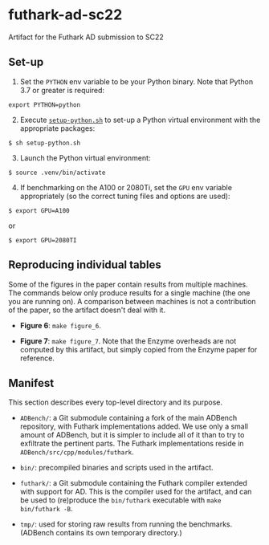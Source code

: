 # futhark-ad-sc22
Artifact for the Futhark AD submission to SC22

## Set-up
1. Set the `PYTHON` env variable to be your Python binary. Note that Python 3.7 or greater is required:
```
export PYTHON=python
```
2. Execute [`setup-python.sh`](setup-python.sh) to set-up a Python virtual environment with the appropriate packages:
```
$ sh setup-python.sh
```
3. Launch the Python virtual environment:
```
$ source .venv/bin/activate
```
4. If benchmarking on the A100 or 2080Ti, set the `GPU` env variable appropriately (so the correct
tuning files and options are used):
```
$ export GPU=A100
```
or
```
$ export GPU=2080TI
```

## Reproducing individual tables

Some of the figures in the paper contain results from multiple
machines.  The commands below only produce results for a single
machine (the one you are running on).  A comparison between machines
is not a contribution of the paper, so the artifact doesn't deal with
it.

* **Figure 6**: `make figure_6`.

* **Figure 7**: `make figure_7`.  Note that the Enzyme overheads are
  not computed by this artifact, but simply copied from the Enzyme
  paper for reference.

## Manifest

This section describes every top-level directory and its purpose.

* `ADBench/`: a Git submodule containing a fork of the main ADBench
  repository, with Futhark implementations added.  We use only a small
  amount of ADBench, but it is simpler to include all of it than to
  try to exfiltrate the pertinent parts.  The Futhark implementations
  reside in `ADBench/src/cpp/modules/futhark`.

* `bin/`: precompiled binaries and scripts used in the artifact.

* `futhark/`: a Git submodule containing the Futhark compiler extended
  with support for AD.  This is the compiler used for the artifact,
  and can be used to (re)produce the `bin/futhark` executable with `make bin/futhark -B`.

* `tmp/`: used for storing raw results from running the benchmarks.
  (ADBench contains its own temporary directory.)
